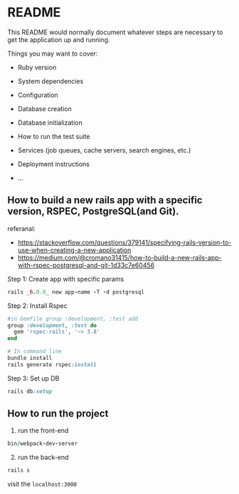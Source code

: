# README

This README would normally document whatever steps are necessary to get the
application up and running.

Things you may want to cover:

* Ruby version

* System dependencies

* Configuration

* Database creation

* Database initialization

* How to run the test suite

* Services (job queues, cache servers, search engines, etc.)

* Deployment instructions

* ...

## How to build a new rails app with a specific version, RSPEC, PostgreSQL(and Git).

referanal:

- <https://stackoverflow.com/questions/379141/specifying-rails-version-to-use-when-creating-a-new-application>
- <https://medium.com/@cromano31415/how-to-build-a-new-rails-app-with-rspec-postgresql-and-git-1d33c7e60456>

Step 1: Create app with specific params

```ruby
rails _6.0.0_ new app-name -T -d postgresql
```
Step 2: Install Rspec

```ruby
#in Gemfile group :development, :test add
group :development, :test do
  gem 'rspec-rails', '~> 3.8'
end
```


```ruby
# In command line
bundle install
rails generate rspec:install
```

Step 3: Set up DB

```ruby
rails db:setup
```

## How to run the project

1. run the front-end

```ruby
bin/webpack-dev-server
```

2. run the back-end

```ruby
rails s
```

visit the `localhost:3000`
